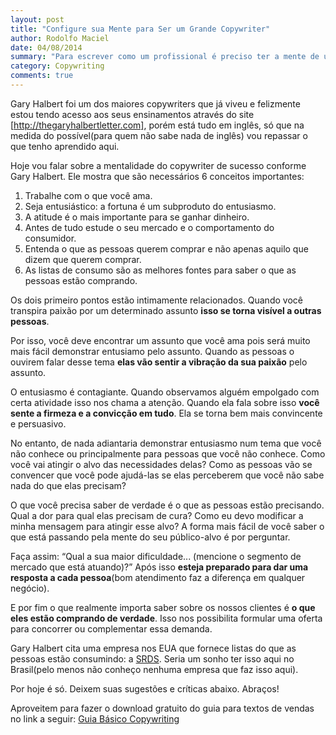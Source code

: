 ```yaml
---
layout: post
title: "Configure sua Mente para Ser um Grande Copywriter"
author: Rodolfo Maciel
date: 04/08/2014
summary: "Para escrever como um profissional é preciso ter a mente de um. Neste artigo vamos ver algumas mudanças que são necessárias para isso."
category: Copywriting
comments: true
---
```


Gary Halbert foi um dos maiores copywriters que já viveu e felizmente estou tendo acesso aos seus ensinamentos através do site [http://thegaryhalbertletter.com], porém está tudo em inglês, só que na medida do possível(para quem não sabe nada de inglês) vou repassar o que tenho aprendido aqui.

Hoje vou falar sobre a mentalidade do copywriter de sucesso conforme Gary Halbert. Ele mostra que são necessários 6 conceitos importantes:

1. Trabalhe com o que você ama.
2. Seja entusiástico: a fortuna é um subproduto do entusiasmo.
3. A atitude é o mais importante para se ganhar dinheiro.
4. Antes de tudo estude o seu mercado e o comportamento do consumidor.
5. Entenda o que as pessoas querem comprar e não apenas aquilo que dizem que querem comprar.
6. As listas de consumo são as melhores fontes para saber o que as pessoas estão comprando.

Os dois primeiro pontos estão intimamente relacionados. Quando você transpira paixão por um determinado assunto __isso se torna visível a outras pessoas__.

Por isso, você deve encontrar um assunto que você ama pois será muito mais fácil demonstrar entusiamo pelo assunto. Quando as pessoas o ouvirem falar desse tema __elas vão sentir a vibração da sua paixão__ pelo assunto.

O entusiasmo é contagiante. Quando observamos alguém empolgado com certa atividade isso nos chama a atenção. Quando ela fala sobre isso __você sente a firmeza e a convicção em tudo__. Ela se torna bem mais convincente e persuasivo.

No entanto, de nada adiantaria demonstrar entusiasmo num tema que você não conhece ou principalmente para pessoas que você não conhece. Como você vai atingir o alvo das necessidades delas? Como as pessoas vão se convencer que você pode ajudá-las se elas perceberem que você não sabe nada do que elas precisam?

O que você precisa saber de verdade é o que as pessoas estão precisando. Qual a dor para qual elas precisam de cura? Como eu devo modificar a minha mensagem para atingir esse alvo? A forma mais fácil de você saber o que está passando pela mente do seu público-alvo é por perguntar.

Faça assim: “Qual a sua maior dificuldade... (mencione o segmento de mercado que está atuando)?” Após isso __esteja preparado para dar uma resposta a cada pessoa__(bom atendimento faz a diferença em qualquer negócio).

E por fim o que realmente importa saber sobre os nossos clientes é __o que eles estão comprando de verdade__. Isso nos possibilita formular uma oferta para concorrer ou complementar essa demanda. 

Gary Halbert cita uma empresa nos EUA que fornece listas do que as pessoas estão consumindo: a [SRDS](http://srds.com/ "SRDS"). Seria um sonho ter isso aqui no Brasil(pelo menos não conheço nenhuma empresa que faz isso aqui).

Por hoje é só. Deixem suas sugestões e críticas abaixo. Abraços!

Aproveitem para fazer o download gratuito do guia para textos de vendas no link a seguir: [Guia Básico Copywriting](http://eepurl.com/0PRvb "Baixe gratuitamente o seu Guia Básico Copywriting")
